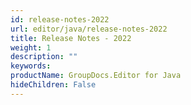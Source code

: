 ```yaml
---
id: release-notes-2022
url: editor/java/release-notes-2022
title: Release Notes - 2022
weight: 1
description: ""
keywords: 
productName: GroupDocs.Editor for Java
hideChildren: False
---
```

